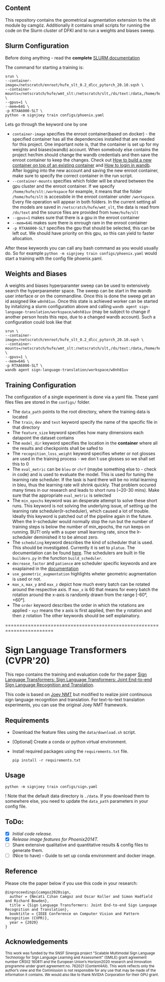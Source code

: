 ## Content

This repository contains the geometrical augmentation extension to the slt module by camgöz.
Additionally it contains small scripts for running the code on the Slurm cluster of DFKI and to run a weights and biases sweep.

## Slurm Configuration

Before doing anything - read the __complete__ [SLURM documentation](http://projects.dfki.uni-kl.de/km-publications/web/ML/core/hpc-doc/)

The command for starting a training is:
```
srun \
--container-image=/netscratch/enroot/hufe_slt_0.2_dlcc_pytorch_20.10.sqsh \
--container-mounts=/netscratch/hufe/wmt_slt:/netscratch/slt,/ds/text:/data,/home/hufe/slt:/workspace \
--gpus=1 \
--mem=64G \
-p RTXA6000-SLT \
python -m signjoey train configs/phoenix.yaml
```

Lets go through the keyword one by one
* `container-image` specifies the enroot container(based on docker) - the specified container has all the dependencies installed that are needed for this project. One important note is, that the container is set up for my weights and biases(wandb) account. When somebody else contains the project her/him should change the wandb credentials and then save the enroot container to keep the changes. Check out [How to build a new container on top of an existing container](http://projects.dfki.uni-kl.de/km-publications/web/ML/core/hpc-doc/docs/slurm-cluster/custom-software/#modify-an-existing-image) and [How to login in wandb](https://docs.wandb.ai/quickstart). After logging into the new account and saving the new enroot container, make sure to specify the correct container in the run script.
* `--container-mounts` specifies which folder will be shared between the gpu cluster and the enroot container. If we specify `/home/hufe/slt:/workspace` for example, it means that the folder `/home/hufe/slt` is accessbile in the enroot container under `/workspace`. Every file operation will appear in both folders. In the current setting all the models are saved in `/netscratch/hufe/wmt_slt`, the data is read from `/ds/text` and the source files are provided from `home/hufe/slt`
* `--gpus=1` makes sure that there is a gpu in the enroot container
* `--mem=64G` makes sure there is enrough ram in the enroot container
* `-p RTXA6000-SLT` specifies the gpu that should be selected, this can be left out. We should have priority on this gpu, so this can yield to faster allocation.

After these keywords you can call any bash command as you would usually do.
So for example `python -m signjoey train configs/phoenix.yaml` would start a training with the config file phoenix.yaml.

## Weights and Biases
A weights and biases hyperparamter sweep can be used to extensively search the hyperparameter space. The sweep can be start in the wandb user interface or on the commandline. Once this is done the sweep get an id assigned like `w8nh81uv`. Once this state is achieved worker can be started by initalizing a slurm configuration above and calling `wandb agent sign-language-translation/workspace/w8nh81uv` (may be subject to change if another person hosts this repo, due to a changed wandb account).
Such a configuration could look like that

```
srun \
--container-image=/netscratch/enroot/hufe_slt_0.2_dlcc_pytorch_20.10.sqsh \
--container-mounts=/netscratch/hufe/wmt_slt:/netscratch/slt,/ds/text:/data,/home/hufe/slt:/workspace \
--gpus=1 \
--mem=64G \
-p RTXA6000-SLT \
wandb agent sign-language-translation/workspace/w8nh81uv
```


## Training Configuration

The configuration of a single experiment is done via a yaml file. These yaml files files are stored in the `configs/` folder. 
* The `data_path` points to the root directory, where the training data is located
* The `train`, `dev` and `test` keyword specify the name of the specific file in that directory
* The `feature_size` keyword specifies how many dimensions each datapoint the dataset contains
* The `model_dir` keyword specifies the location in the **container** where all the results and checkpoints shall be safed to 
* The `recognition_loss_weight` keyword specifies wheter or not glosses are used in the training process - we don`t use glosses so we shall set this to 0
* The `eval_metric` can be `bleu` or `chrf` (maybe something else to - check in code) and is used to evaluate the model. This is used for tuning the learning rate scheduler. If the task is hard there will be no inital learning in bleu, thus the learning rate will shrink quickly. That problem occured many times in our research and leads to short runs (~20-30 mins). Make sure that the appropriate `eval_metric` is selected
* The `min_epochs` keyword was an desperate attempt to solve these short runs. This keyword is not solving the underlying issue, of setting up the learning rate scheduler(lr-scheduler), which caused a lot of trouble. Ideally this keyword is patched out of the pipeline again in the future. When the lr-scheduler would normally stop the run but the number of training steps is below the number of min_epochs, the run keeps on running. BUT! only with a super small learning rate, since the lr-scheduler deminished it to be almost zero.
* The `scheduling` keyword describes the kind of scheduler that is used. This should be investigated. Currently it is set to `platue`. The documentation can be found [here](https://pytorch.org/docs/stable/generated/torch.optim.lr_scheduler.ReduceLROnPlateau.html). The schedulers are built in file `builders.py` in the function `build_scheduler`.
* `decrease_factor` and `patience` are scheduler specific keywords and are exaplained in the [documentation](https://pytorch.org/docs/stable/generated/torch.optim.lr_scheduler.ReduceLROnPlateau.html)
* `use_geometric_augmentation` highlights wheter geometric augmentation is used or not.
* `max_x`, `max_y` and `max_z` depict how much every batch can be rotated around the respective axis. If `max_x` is 60 that means for every batch the rotation around the x-axis is randomly drawn from the range [-60°, +60°].
* The `order` keyword describes the order in which the rotations are applied - `xyz` means the x axis is first applied, then the y rotation and then z rotation
The other keywords should be self explainatory.




=======================================================================

# Sign Language Transformers (CVPR'20)

This repo contains the training and evaluation code for the paper [Sign Language Transformers: Sign Language Transformers: Joint End-to-end Sign Language Recognition and Translation](https://www.cihancamgoz.com/pub/camgoz2020cvpr.pdf). 

This code is based on [Joey NMT](https://github.com/joeynmt/joeynmt) but modified to realize joint continuous sign language recognition and translation. For text-to-text translation experiments, you can use the original Joey NMT framework.
 
## Requirements
* Download the feature files using the `data/download.sh` script.

* [Optional] Create a conda or python virtual environment.

* Install required packages using the `requirements.txt` file.

    `pip install -r requirements.txt`

## Usage

  `python -m signjoey train configs/sign.yaml` 

! Note that the default data directory is `./data`. If you download them to somewhere else, you need to update the `data_path` parameters in your config file.   
## ToDo:

- [X] *Initial code release.*
- [X] *Release image features for Phoenix2014T.*
- [ ] Share extensive qualitative and quantitative results & config files to generate them.
- [ ] (Nice to have) - Guide to set up conda environment and docker image.

## Reference

Please cite the paper below if you use this code in your research:

    @inproceedings{camgoz2020sign,
      author = {Necati Cihan Camgoz and Oscar Koller and Simon Hadfield and Richard Bowden},
      title = {Sign Language Transformers: Joint End-to-end Sign Language Recognition and Translation},
      booktitle = {IEEE Conference on Computer Vision and Pattern Recognition (CVPR)},
      year = {2020}
    }

## Acknowledgements
<sub>This work was funded by the SNSF Sinergia project "Scalable Multimodal Sign Language Technology for Sign Language Learning and Assessment" (SMILE) grant agreement number CRSII2 160811 and the European Union’s Horizon2020 research and innovation programme under grant agreement no. 762021 (Content4All). This work reflects only the author’s view and the Commission is not responsible for any use that may be made of the information it contains. We would also like to thank NVIDIA Corporation for their GPU grant. </sub>
